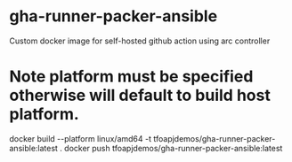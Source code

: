 # gha-runner-packer-ansible
Custom docker image for self-hosted github action using arc controller

# Note platform must be specified otherwise will default to build host platform.

docker build --platform linux/amd64 -t tfoapjdemos/gha-runner-packer-ansible:latest .
docker push tfoapjdemos/gha-runner-packer-ansible:latest
